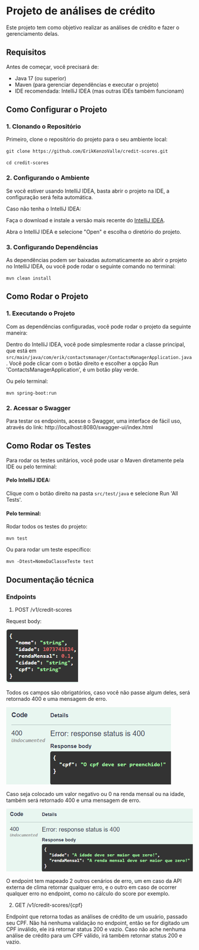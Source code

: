 # Projeto de análises de crédito

Este projeto tem como objetivo realizar as análises de crédito e fazer o gerenciamento delas.
## Requisitos

Antes de começar, você precisará de:

* Java 17 (ou superior)
* Maven (para gerenciar dependências e executar o projeto)
* IDE recomendada: IntelliJ IDEA (mas outras IDEs também funcionam)

## Como Configurar o Projeto

### 1. Clonando o Repositório

Primeiro, clone o repositório do projeto para o seu ambiente local:

`git clone https://github.com/ErikKenzoValle/credit-scores.git
`

`cd credit-scores
`

### 2. Configurando o Ambiente
Se você estiver usando IntelliJ IDEA, basta abrir o projeto na IDE, a configuração será feita automática.

Caso não tenha o IntelliJ IDEA:

Faça o download e instale a versão mais recente do [IntelliJ IDEA](https://www.jetbrains.com/idea/download/).

Abra o IntelliJ IDEA e selecione "Open" e escolha o diretório do projeto.

### 3. Configurando Dependências
As dependências podem ser baixadas automaticamente ao abrir o projeto no IntelliJ IDEA, ou você pode rodar o seguinte comando no terminal:

`
mvn clean install
`

## Como Rodar o Projeto

### 1. Executando o Projeto

Com as dependências configuradas, você pode rodar o projeto da seguinte maneira:

Dentro do IntelliJ IDEA, você pode simplesmente rodar a classe principal, que está em `src/main/java/com/erik/contactsmanager/ContactsManagerApplication.java`. Você pode clicar com o botão direito e escolher a opção Run 'ContactsManagerApplication', é um botão play verde.

Ou pelo terminal:

`mvn spring-boot:run`

### 2. Acessar o Swagger
Para testar os endpoints, acesse o Swagger, uma interface de fácil uso, através do link: http://localhost:8080/swagger-ui/index.html

## Como Rodar os Testes

Para rodar os testes unitários, você pode usar o Maven diretamente pela IDE ou pelo terminal:

#### Pelo IntelliJ IDEA:

Clique com o botão direito na pasta `src/test/java` e selecione Run 'All Tests'.

#### Pelo terminal:

Rodar todos os testes do projeto:

`mvn test`

Ou para rodar um teste específico:

`mvn -Dtest=NomeDaClasseTeste test`

## Documentação técnica

### Endpoints

1. POST /v1/credit-scores

Request body:

![img.png](img.png)

Todos os campos são obrigatórios, caso você não passe algum deles, será retornado 400 e uma mensagem de erro.

![img_1.png](img_1.png)

Caso seja colocado um valor negativo ou 0 na renda mensal ou na idade, também será retornado 400 e uma mensagem de erro.

![img_2.png](img_2.png)

O endpoint tem mapeado 2 outros cenários de erro, um em caso da API externa de clima retornar qualquer erro, e o outro em caso de ocorrer qualquer erro no endpoint, como no cálculo do score por exemplo.

2. GET /v1/credit-scores/{cpf}

Endpoint que retorna todas as análises de crédito de um usuário, passado seu CPF. Não há nenhuma validação no endpoint, então se for digitado um CPF inválido, ele irá retornar status 200 e vazio. Caso não ache nenhuma análise de crédito para um CPF válido, irá também retornar status 200 e vazio.